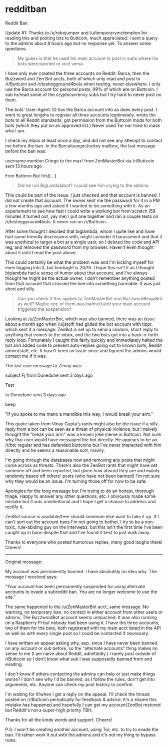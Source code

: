 # redditban
Reddit Ban

Update #1: Thanks to /u/robojumper and /u/temporarymctempton for reading this and posting bits to Buttcoin, much appreciated. I sent a query to the admins about 8 hours ago but no response yet. To answer some questions:

> My guess is that he used his main account to post in subs where his bots were banned or vice versa.

I have only ever created the three accounts on Reddit: Barca, then the Buzzword and Zen Bot accts, both of which only read and post to /r/Buttcoin and /r/testingground4bots when testing, never elsewhere. I only use the Barca account for personal posts, 99% of which are on Buttcoin. I sub to/read some of the cryptocurrency subs but I try hard to never post on them.

The bots' User-Agent: ID has the Barca account info as does every post. I went to great lengths to register all three accounts legitimately, wrote the bots to all Reddit standards, got permission from the Buttcoin mods for both bots (which they put on an approved list.) Never used Tor nor tried to mask who I am.

I check my inbox at least once a day, and did not see any attempt to contact me before the ban.  In the BarcaloungerJockey mailbox, the last message before the ban was:

username mention Cringe to the max!
from ZenMasterBot via /r/Buttcoin sent 13 hours ago

Free Butterin
But first[...]

> Did he run BigLambdabot? I could see him crying to the admins.

This could be part of the issue. I just checked and that account is banned. I did not create that account. The owner sent me the password for it in a PM a few months ago and asked if I wanted to do something with it. As an experiement to see how fast I could write a working bot from scratch (58 minutes it turned out, yay me) I put one together and ran a couple tests on /r/testingground4bots. It never ran on /r/Buttcoin.

After some thought I decided that biglambda, whom I quite like and have had some friendly discussions with, might consider it harassment and that it was unethical to target a bot at a single user, so I deleted the code and API reg, and removed the password from my browser. Haven't even thought about it until I read the post above.

This could certainly be what the problem was and I'm kicking myself for even logging into it, but hindsight is 20/10. I hope this isn't it as I thought biglambda had a sense of humor about that account, and I've always thought he might be the actual owner. I don't remember anything posted from that account that crossed the line into something bannable. It was just short and silly.

> Can you check if this applies to ZenMasterBot and BuzzwordBingoBot as well? Maybe one of them was banned and your main account triggered the suspension?

Looking at /u/ZenMasterBot, which was also banned, there was an issue about a month ago when /u/jstolfi had gilded the bot account with tippr, which sent it a message. ZenBot is set up to send a random, short reply to anything that comes to the inbox, and the two bots got into a back-n-forth reply loop. Fortunately I caught this fairly quickly and immediately halted the bot and added code to prevent auto-replies going out to known bots, Reddit admin/staff, etc. It hasn't been an issue since and figured the admins would contact me if it was.

The last user message to Zenny was:

subject Fj
from Dunedune sent 3 days ago

Test

to Dunedune sent 3 days ago

beep

"If you spoke to me mano a mandible this way, I would break your arm."

This quote taken from Vinay Gupta's rants might also be the issue if a silly reply from a bot can be seen as a threat of physical violence, but I naively thought the "break your arm" was a known joke meme in Buttcoin. Not sure why that user would have messaged the bot directly. He appears to be an /r/btc regular and has defended buttcoins but I've never interacted with him directly and he seems a reasonable sort, mainly.

I'm going through the databases now and removing any posts that might come across as threats. There's also the ZenBot rants that might have set someone off and been reported, but given how absurd they are and mainly randomly based off others' posts (who have not been banned) I'm not sure why they would be an issue. I'm turning those off for now to be safe.

Apologies for the long message but I'm trying to do an honest, thorough triage. Happy to answer any other questions, etc. I obviously made some mistake but it was unintentional and I hope I get a chance to address and rectify it.

ZenBot source is available/free should someone else want to take it up. If I can't sort out the account bans I'm not going to bother. I try to be a non-toxic, rule-abiding guy on the Interwebz, but this isn't the first time I've been caught up in bans despite that and I've found it best to just walk away.

Thanks to everyone who posted humorous replies, many good laughs there! Cheers!

----

Original message:

My account was permanently banned. I have absolutely no idea why. The message I received says:

"Your account has been permanently suspended for using alternate accounts to evade a subreddit ban.
You are no longer welcome to use the site."

The same happened to the /u/ZenMasterBot acct, same message. No warning, no temporary ban, no contact in either account from other users or admins. The BuzzwordBot account seems untouched. It was also running on a Raspberry Pi but nobody had been using it. I have the three accounts, two of them for the bots, both registered with my main acct listed in the API as well as with every single post so I could be contacted if necessary.

I have written an appeal asking why, esp. since I have never been banned on any account or sub before, so the "alternate accounts" thing makes no sense to me (I am naive about Reddit, admittedly.) I rarely post outside of r/Buttcoin so I don't know what sub I was supposedly banned from and evading.

I don't know if others contacting the admins can help or just make things worse? I don't see why I'd be banned, as I follow the rules, don't get into arguments, etc. Anyone can check my post history to confirm.

I'm waiting for if/when I get a reply on the appeal. I'll check the thread posted on /r/Buttcoin periodically for feedback & advice. It's a shame this mistake has happened and hopefully I can get my account/ZenBot restored but Reddit's not a super-high priority TBH.

Thanks for all the kinds words and support. Cheers!

P.S. I won't be creating another account, using Tor, etc. to try to evade the ban. I'd rather work it out with the admins and it's not my thing to bypass rules.
